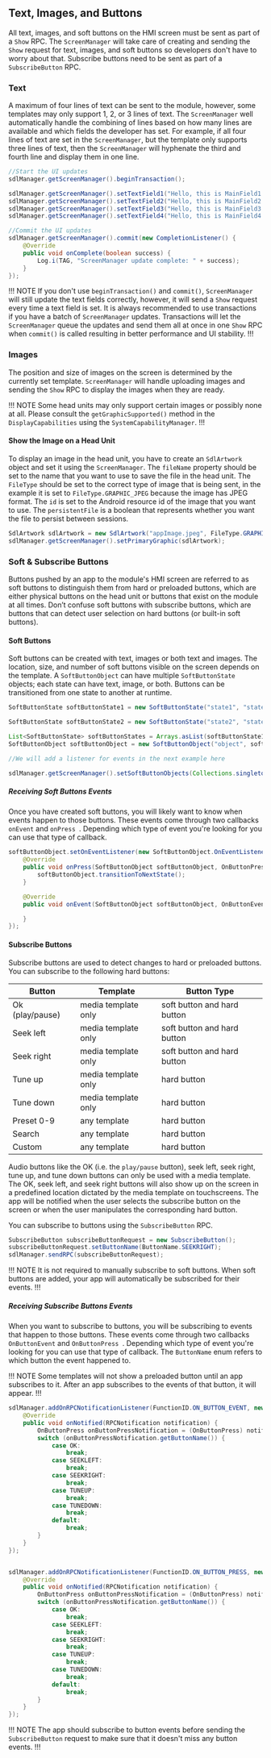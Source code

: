 ## Text, Images, and Buttons

All text, images, and soft buttons on the HMI screen must be sent as part of a `Show` RPC. The `ScreenManager` will take care of creating and sending the `Show` request for text, images, and soft buttons so developers don't have to worry about that. Subscribe buttons need to be sent as part of a `SubscribeButton` RPC.

### Text

A maximum of four lines of text can be sent to the module, however, some templates may only support 1, 2, or 3 lines of text. The `ScreenManager` well automatically handle the combining of lines based on how many lines are available and which fields the developer has set. For example, if all four lines of text are set in the `ScreenManager`, but the template only supports three lines of text, then the `ScreenManager` will hyphenate the third and fourth line and display them in one line.

```java
//Start the UI updates
sdlManager.getScreenManager().beginTransaction();

sdlManager.getScreenManager().setTextField1("Hello, this is MainField1.");
sdlManager.getScreenManager().setTextField2("Hello, this is MainField2.");
sdlManager.getScreenManager().setTextField3("Hello, this is MainField3.");
sdlManager.getScreenManager().setTextField4("Hello, this is MainField4.");

//Commit the UI updates
sdlManager.getScreenManager().commit(new CompletionListener() {
	@Override
	public void onComplete(boolean success) {
		Log.i(TAG, "ScreenManager update complete: " + success);
	}
});
```

!!! NOTE
If you don't use `beginTransaction()` and `commit()`, `ScreenManager` will still update the text fields correctly, however, it will send a `Show` request every time a text field is set. It is always recommended to use transactions if you have a batch of `ScreenManager` updates. Transactions will let the `ScreenManager` queue the updates and send them all at once in one `Show` RPC when `commit()` is called resulting in better performance and UI stability.
!!!

### Images

The position and size of images on the screen is determined by the currently set template. `ScreenManager` will handle uploading images and sending the `Show` RPC to display the images when they are ready.

!!! NOTE
Some head units may only support certain images or possibly none at all. Please consult the `getGraphicSupported()` method in the `DisplayCapabilities` using the `SystemCapabilityManager`.
!!!

#### Show the Image on a Head Unit

To display an image in the head unit, you have to create an `SdlArtwork` object and set it using the `ScreenManager`. The `fileName` property should be set to the name that you want to use to save the file in the head unit. The `FileType` should be set to the correct type of image that is being sent, in the example it is set to `FileType.GRAPHIC_JPEG` because the image has JPEG format. The `id` is set to the Android resource id of the image that you want to use. The `persistentFile` is a boolean that represents whether you want the file to persist between sessions.

```java
SdlArtwork sdlArtwork = new SdlArtwork("appImage.jpeg", FileType.GRAPHIC_JPEG, R.drawable.appImage, true);
sdlManager.getScreenManager().setPrimaryGraphic(sdlArtwork);
```

### Soft & Subscribe Buttons

Buttons pushed by an app to the module's HMI screen are referred to as soft buttons to distinguish them from hard or preloaded buttons, which are either physical buttons on the head unit or buttons that exist on the module at all times. Don’t confuse soft buttons with subscribe buttons, which are buttons that can detect user selection on hard buttons (or built-in soft buttons).

#### Soft Buttons

Soft buttons can be created with text, images or both text and images. The location, size, and number of soft buttons visible on the screen depends on the template. A `SoftButtonObject` can have multiple `SoftButtonState` objects; each state can have text, image, or both. Buttons can be transitioned from one state to another at runtime.

```java
SoftButtonState softButtonState1 = new SoftButtonState("state1", "state1", new SdlArtwork("state1.png", FileType.GRAPHIC_PNG, R.drawable.state1, true));

SoftButtonState softButtonState2 = new SoftButtonState("state2", "state2", new SdlArtwork("state2.png", FileType.GRAPHIC_PNG, R.drawable.state2, true));

List<SoftButtonState> softButtonStates = Arrays.asList(softButtonState1, softButtonState2);
SoftButtonObject softButtonObject = new SoftButtonObject("object", softButtonStates, softButtonState1.getName(), null);

//We will add a listener for events in the next example here 

sdlManager.getScreenManager().setSoftButtonObjects(Collections.singletonList(softButtonObject));
```


##### Receiving Soft Buttons Events

Once you have created soft buttons, you will likely want to know when events happen to those buttons. These events come through two callbacks `onEvent` and `onPress `. Depending which type of event you're looking for you can use that type of callback. 

```java
softButtonObject.setOnEventListener(new SoftButtonObject.OnEventListener() {
    @Override
    public void onPress(SoftButtonObject softButtonObject, OnButtonPress onButtonPress) {
        softButtonObject.transitionToNextState();
    }

    @Override
    public void onEvent(SoftButtonObject softButtonObject, OnButtonEvent onButtonEvent) {

    }
});
```

#### Subscribe Buttons
Subscribe buttons are used to detect changes to hard or preloaded buttons. You can subscribe to the following hard buttons:

| Button  | Template | Button Type |
| ------------- | ------------- | ------------- |
| Ok (play/pause) | media template only | soft button and hard button |
| Seek left | media template only | soft button and hard button |
| Seek right | media template only | soft button and hard button |
| Tune up | media template only | hard button |
| Tune down | media template only | hard button |
| Preset 0-9 | any template | hard button |
| Search | any template |hard button |
| Custom | any template | hard button |

Audio buttons like the OK (i.e. the `play/pause` button), seek left, seek right, tune up, and tune down buttons can only be used with a media template. The OK, seek left, and seek right buttons will also show up on the screen in a predefined location dictated by the media template on touchscreens. The app will be notified when the user selects the subscribe button on the screen or when the user manipulates the corresponding hard button.

You can subscribe to buttons using the `SubscribeButton` RPC. 

```java
SubscribeButton subscribeButtonRequest = new SubscribeButton();
subscribeButtonRequest.setButtonName(ButtonName.SEEKRIGHT);
sdlManager.sendRPC(subscribeButtonRequest);
```

!!! NOTE
It is not required to manually subscribe to soft buttons. When soft buttons are added, your app will automatically be subscribed for their events.
!!!

##### Receiving Subscribe Buttons Events

When you want to subscribe to buttons, you will be subscribing to events that happen to those buttons. These events come through two callbacks `OnButtonEvent` and `OnButtonPress `. Depending which type of event you're looking for you can use that type of callback. The `ButtonName` enum refers to which button the event happened to.

!!! NOTE
Some templates will not show a preloaded button until an app subscribes to it. After an app subscribes to the events of that button, it will appear. 
!!!

```java
sdlManager.addOnRPCNotificationListener(FunctionID.ON_BUTTON_EVENT, new OnRPCNotificationListener() {
    @Override
    public void onNotified(RPCNotification notification) {
        OnButtonPress onButtonPressNotification = (OnButtonPress) notification;
        switch (onButtonPressNotification.getButtonName()) {
            case OK:
                break;
            case SEEKLEFT:
                break;
            case SEEKRIGHT:
                break;
            case TUNEUP:
                break;
            case TUNEDOWN:
                break;
            default:
                break;
        }
    }
});


sdlManager.addOnRPCNotificationListener(FunctionID.ON_BUTTON_PRESS, new OnRPCNotificationListener() {
    @Override
    public void onNotified(RPCNotification notification) {
        OnButtonPress onButtonPressNotification = (OnButtonPress) notification;
        switch (onButtonPressNotification.getButtonName()) {
            case OK:
                break;
            case SEEKLEFT:
                break;
            case SEEKRIGHT:
                break;
            case TUNEUP:
                break;
            case TUNEDOWN:
                break;
            default:
                break;
        }
    }
});
```

!!! NOTE
The app should subscribe to button events before sending the `SubscribeButton` request to make sure that it doesn't miss any button events.
!!!